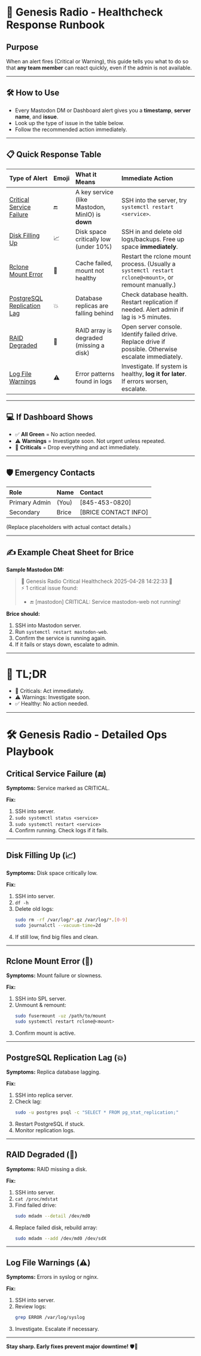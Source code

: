 # 🚀 Genesis Radio - Healthcheck Response Runbook

## Purpose
When an alert fires (Critical or Warning), this guide tells you what to do so that **any team member**  can react quickly, even if the admin is not available.

---

## 🛠️ How to Use
- Every Mastodon DM or Dashboard alert gives you a **timestamp**, **server name**, and **issue**.
- Look up the type of issue in the table below.
- Follow the recommended action immediately.

---

## 📋 Quick Response Table

| Type of Alert | Emoji | What it Means | Immediate Action |
|:---|:---|:---|:---|
| [Critical Service Failure](#critical-service-failure-) | 🔚 | A key service (like Mastodon, MinIO) is **down** | SSH into the server, try `systemctl restart <service>`. | A key service (like Mastodon, MinIO) is **down** | SSH into the server, try `systemctl restart <service>`. |
| [Disk Filling Up](#disk-filling-up-) | 📈 | Disk space critically low (under 10%) | SSH in and delete old logs/backups. Free up space **immediately**. | Disk space critically low (under 10%) | SSH in and delete old logs/backups. Free up space **immediately**. |
| [Rclone Mount Error](#rclone-mount-error-) | 🐢 | Cache failed, mount not healthy | Restart the rclone mount process. (Usually a `systemctl restart rclone@<mount>`, or remount manually.) | Cache failed, mount not healthy | Restart the rclone mount process. (Usually a `systemctl restart rclone@<mount>`, or remount manually.) |
| [PostgreSQL Replication Lag](#postgresql-replication-lag-) | 💥 | Database replicas are falling behind | Check database health. Restart replication if needed. Alert admin if lag is >5 minutes. | Database replicas are falling behind | Check database health. Restart replication if needed. Alert admin if lag is >5 minutes. |
| [RAID Degraded](#raid-degraded-) | 🧸 | RAID array is degraded (missing a disk) | Open server console. Identify failed drive. Replace drive if possible. Otherwise escalate immediately. | RAID array is degraded (missing a disk) | Open server console. Identify failed drive. Replace drive if possible. Otherwise escalate immediately. |
| [Log File Warnings](#log-file-warnings-) | ⚠️ | Error patterns found in logs | Investigate. If system is healthy, **log it for later**. If errors worsen, escalate. | Error patterns found in logs | Investigate. If system is healthy, **log it for later**. If errors worsen, escalate. |

---

## 💻 If Dashboard Shows
- ✅ **All Green** = No action needed.
- ⚠️ **Warnings** = Investigate soon. Not urgent unless repeated.
- 🚨 **Criticals** = Drop everything and act immediately.

---

## 🛡️ Emergency Contacts
| Role | Name | Contact |
|:----|:-----|:--------|
| Primary Admin | (You) | [845-453-0820] |
| Secondary | Brice | [BRICE CONTACT INFO] |

(Replace placeholders with actual contact details.)

---

## ✍️ Example Cheat Sheet for Brice

**Sample Mastodon DM:**
> 🚨 Genesis Radio Critical Healthcheck 2025-04-28 14:22:33 🚨  
> ⚡ 1 critical issue found:  
> - 🔚 [mastodon] CRITICAL: Service mastodon-web not running!

**Brice should:**
1. SSH into Mastodon server.
2. Run `systemctl restart mastodon-web`.
3. Confirm the service is running again.
4. If it fails or stays down, escalate to admin.

---

# 🌟 TL;DR
- 🚨 Criticals: Act immediately.
- ⚠️ Warnings: Investigate soon.
- ✅ Healthy: No action needed.

---

# 🛠️ Genesis Radio - Detailed Ops Playbook

## Critical Service Failure (🔚)
**Symptoms:** Service marked as CRITICAL.

**Fix:**
1. SSH into server.
2. `sudo systemctl status <service>`
3. `sudo systemctl restart <service>`
4. Confirm running. Check logs if it fails.

---

## Disk Filling Up (📈)
**Symptoms:** Disk space critically low.

**Fix:**
1. SSH into server.
2. `df -h`
3. Delete old logs:
   ```bash
   sudo rm -rf /var/log/*.gz /var/log/*.[0-9]
   sudo journalctl --vacuum-time=2d
   ```
4. If still low, find big files and clean.

---

## Rclone Mount Error (🐢)
**Symptoms:** Mount failure or slowness.

**Fix:**
1. SSH into SPL server.
2. Unmount & remount:
   ```bash
   sudo fusermount -uz /path/to/mount
   sudo systemctl restart rclone@<mount>
   ```
3. Confirm mount is active.

---

## PostgreSQL Replication Lag (💥)
**Symptoms:** Replica database lagging.

**Fix:**
1. SSH into replica server.
2. Check lag:
   ```bash
   sudo -u postgres psql -c "SELECT * FROM pg_stat_replication;"
   ```
3. Restart PostgreSQL if stuck.
4. Monitor replication logs.

---

## RAID Degraded (🧸)
**Symptoms:** RAID missing a disk.

**Fix:**
1. SSH into server.
2. `cat /proc/mdstat`
3. Find failed drive:
   ```bash
   sudo mdadm --detail /dev/md0
   ```
4. Replace failed disk, rebuild array:
   ```bash
   sudo mdadm --add /dev/md0 /dev/sdX
   ```

---

## Log File Warnings (⚠️)
**Symptoms:** Errors in syslog or nginx.

**Fix:**
1. SSH into server.
2. Review logs:
   ```bash
   grep ERROR /var/log/syslog
   ```
3. Investigate. Escalate if necessary.

---

**Stay sharp. Early fixes prevent major downtime!** 🛡️💪

